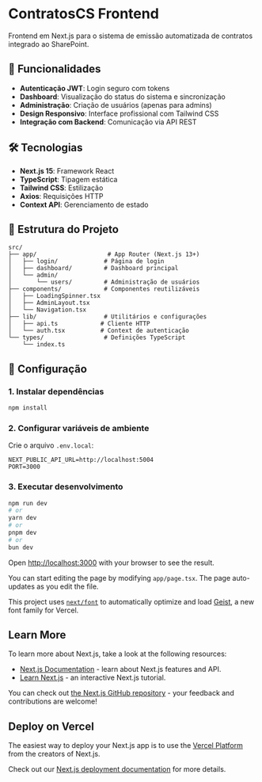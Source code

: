 # ContratosCS Frontend

Frontend em Next.js para o sistema de emissão automatizada de contratos integrado ao SharePoint.

## 🚀 Funcionalidades

- **Autenticação JWT**: Login seguro com tokens
- **Dashboard**: Visualização do status do sistema e sincronização
- **Administração**: Criação de usuários (apenas para admins)
- **Design Responsivo**: Interface profissional com Tailwind CSS
- **Integração com Backend**: Comunicação via API REST

## 🛠️ Tecnologias

- **Next.js 15**: Framework React
- **TypeScript**: Tipagem estática
- **Tailwind CSS**: Estilização
- **Axios**: Requisições HTTP
- **Context API**: Gerenciamento de estado

## 📁 Estrutura do Projeto

```
src/
├── app/                    # App Router (Next.js 13+)
│   ├── login/             # Página de login
│   ├── dashboard/         # Dashboard principal
│   └── admin/
│       └── users/         # Administração de usuários
├── components/            # Componentes reutilizáveis
│   ├── LoadingSpinner.tsx
│   ├── AdminLayout.tsx
│   └── Navigation.tsx
├── lib/                   # Utilitários e configurações
│   ├── api.ts            # Cliente HTTP
│   └── auth.tsx          # Context de autenticação
└── types/                 # Definições TypeScript
    └── index.ts
```

## 🔧 Configuração

### 1. Instalar dependências
```bash
npm install
```

### 2. Configurar variáveis de ambiente
Crie o arquivo `.env.local`:
```env
NEXT_PUBLIC_API_URL=http://localhost:5004
PORT=3000
```

### 3. Executar desenvolvimento

```bash
npm run dev
# or
yarn dev
# or
pnpm dev
# or
bun dev
```

Open [http://localhost:3000](http://localhost:3000) with your browser to see the result.

You can start editing the page by modifying `app/page.tsx`. The page auto-updates as you edit the file.

This project uses [`next/font`](https://nextjs.org/docs/app/building-your-application/optimizing/fonts) to automatically optimize and load [Geist](https://vercel.com/font), a new font family for Vercel.

## Learn More

To learn more about Next.js, take a look at the following resources:

- [Next.js Documentation](https://nextjs.org/docs) - learn about Next.js features and API.
- [Learn Next.js](https://nextjs.org/learn) - an interactive Next.js tutorial.

You can check out [the Next.js GitHub repository](https://github.com/vercel/next.js) - your feedback and contributions are welcome!

## Deploy on Vercel

The easiest way to deploy your Next.js app is to use the [Vercel Platform](https://vercel.com/new?utm_medium=default-template&filter=next.js&utm_source=create-next-app&utm_campaign=create-next-app-readme) from the creators of Next.js.

Check out our [Next.js deployment documentation](https://nextjs.org/docs/app/building-your-application/deploying) for more details.
